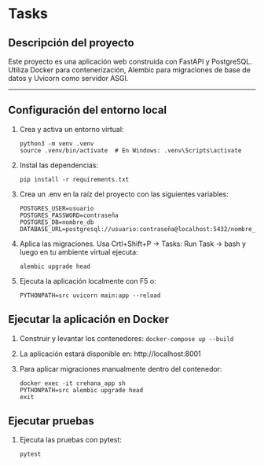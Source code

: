 # Tasks

## Descripción del proyecto

Este proyecto es una aplicación web construida con FastAPI y PostgreSQL. Utiliza Docker para contenerización, Alembic para migraciones de base de datos y Uvicorn como servidor ASGI.

---

## Configuración del entorno local

1. Crea y activa un entorno virtual:

   ```
   python3 -m venv .venv
   source .venv/bin/activate  # En Windows: .venv\Scripts\activate
   ```
2. Instal las dependencias:
   ```
   pip install -r requirements.txt
   ```
3. Crea un .env en la raíz del proyecto con las siguientes variables:
   ```
   POSTGRES_USER=usuario
   POSTGRES_PASSWORD=contraseña
   POSTGRES_DB=nombre_db
   DATABASE_URL=postgresql://usuario:contraseña@localhost:5432/nombre_db
   ```
4. Aplica las migraciones. Usa Crtl+Shift+P -> Tasks: Run Task -> bash y luego en tu ambiente virtual ejecuta:
   ```
   alembic upgrade head
   ```
5. Ejecuta la aplicación localmente con F5 o:
   ```
   PYTHONPATH=src uvicorn main:app --reload
   ```

## Ejecutar la aplicación en Docker

1. Construir y levantar los contenedores:
    ```docker-compose up --build```

2. La aplicación estará disponible en: http://localhost:8001

3. Para aplicar migraciones manualmente dentro del contenedor:

    ```
    docker exec -it crehana_app sh
    PYTHONPATH=src alembic upgrade head
    exit
    ```

## Ejecutar pruebas

1. Ejecuta las pruebas con pytest:

    ```
    pytest
    ```






